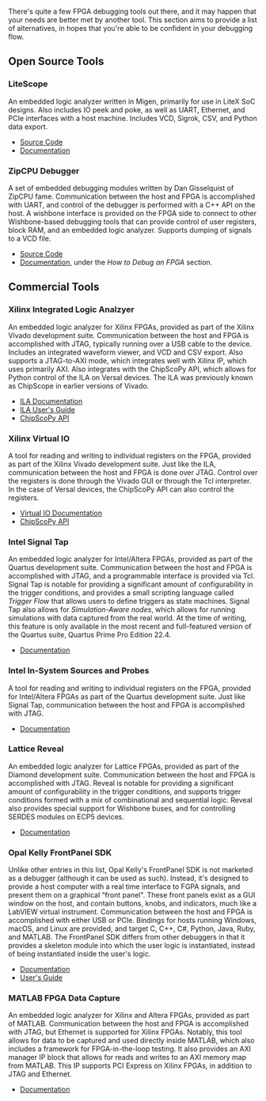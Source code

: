 There's quite a few FPGA debugging tools out there, and it may happen that your needs are better met by another tool. This section aims to provide a list of alternatives, in hopes that you're able to be confident in your debugging flow.

## Open Source Tools

### LiteScope

An embedded logic analyzer written in Migen, primarily for use in LiteX SoC designs. Also includes IO peek and poke, as well as UART, Ethernet, and PCIe interfaces with a host machine. Includes VCD, Sigrok, CSV, and Python data export.

- [Source Code](https://github.com/enjoy-digital/litescope)
- [Documentation](https://github.com/enjoy-digital/litex/wiki/Use-LiteScope-To-Debug-A-SoC)

### ZipCPU Debugger

A set of embedded debugging modules written by Dan Gisselquist of ZipCPU fame. Communication between the host and FPGA is accomplished with UART, and control of the debugger is performed with a C++ API on the host. A wishbone interface is provided on the FPGA side to connect to other Wishbone-based debugging tools that can provide control of user registers, block RAM, and an embedded logic analyzer. Supports dumping of signals to a VCD file.

- [Source Code](https://github.com/ZipCPU/dbgbus)
- [Documentation](https://zipcpu.com/topics.html), under the _How to Debug an FPGA_ section.

## Commercial Tools

### Xilinx Integrated Logic Analzyer

An embedded logic analyzer for Xilinx FPGAs, provided as part of the Xilinx Vivado development suite. Communication between the host and FPGA is accomplished with JTAG, typically running over a USB cable to the device. Includes an integrated waveform viewer, and VCD and CSV export. Also supports a JTAG-to-AXI mode, which integrates well with Xilinx IP, which uses primarily AXI. Also integrates with the ChipScoPy API, which allows for Python control of the ILA on Versal devices. The ILA was previously known as ChipScope in earlier versions of Vivado.

- [ILA Documentation](https://docs.xilinx.com/v/u/en-US/pg172-ila)
- [ILA User's Guide](https://docs.xilinx.com/r/en-US/ug936-vivado-tutorial-programming-debugging/Using-the-Vivado-Logic-Analyzer-to-Debug-Hardware)
- [ChipScoPy API](https://github.com/Xilinx/chipscopy)


### Xilinx Virtual IO

A tool for reading and writing to individual registers on the FPGA, provided as part of the Xilinx Vivado development suite. Just like the ILA, communication between the host and FPGA is done over JTAG. Control over the registers is done through the Vivado GUI or through the Tcl interpreter. In the case of Versal devices, the ChipScoPy API can also control the registers.

- [Virtual IO Documentation](https://docs.xilinx.com/v/u/en-US/pg159-vio)
- [ChipScoPy API](https://github.com/Xilinx/chipscopy)

### Intel Signal Tap

An embedded logic analyzer for Intel/Altera FPGAs, provided as part of the Quartus development suite. Communication between the host and FPGA is accomplished with JTAG, and a programmable interface is provided via Tcl. Signal Tap is notable for providing a significant amount of configurability in the trigger conditions, and provides a small scripting language called _Trigger Flow_ that allows users to define triggers as state machines. Signal Tap also allows for _Simulation-Aware nodes_, which allows for running simulations with data captured from the real world. At the time of writing, this feature is only available in the most recent and full-featured version of the Quartus suite, Quartus Prime Pro Edition 22.4.

- [Documentation](https://www.intel.com/content/www/us/en/docs/programmable/683552/18-1/design-debugging-with-the-logic-analyzer-69524.html)


### Intel In-System Sources and Probes

A tool for reading and writing to individual registers on the FPGA, provided for Intel/Altera FPGAs as part of the Quartus development suite. Just like Signal Tap, communication between the host and FPGA is accomplished with JTAG.

- [Documentation](https://www.intel.com/content/www/us/en/docs/programmable/683552/18-1/design-debugging-using-in-system-sources-45607.html)

### Lattice Reveal

An embedded logic analyzer for Lattice FPGAs, provided as part of the Diamond development suite. Communication between the host and FPGA is accomplished with JTAG. Reveal is notable for providing a significant amount of configurability in the trigger conditions, and supports trigger conditions formed with a mix of combinational and sequential logic. Reveal also provides special support for Wishbone buses, and for controlling SERDES modules on ECP5 devices.

- [Documentation](https://www.latticesemi.com/~/media/328D471BF2C74EB1907832FAA6FB344B.ashx)

### Opal Kelly FrontPanel SDK

Unlike other entries in this list, Opal Kelly's FrontPanel SDK is not marketed as a debugger (although it can be used as such). Instead, it's designed to provide a host computer with a real time interface to FGPA signals, and present them on a graphical “front panel". These front panels exist as a GUI window on the host, and contain buttons, knobs, and indicators, much like a LabVIEW virtual instrument. Communication between the host and FPGA is accomplished with either USB or PCIe. Bindings for hosts running Windows, macOS, and Linux are provided, and target C, C++, C#, Python, Java, Ruby, and MATLAB. The FrontPanel SDK differs from other debuggers in that it provides a skeleton module into which the user logic is instantiated, instead of being instantiated inside the user's logic.

- [Documentation](https://docs.opalkelly.com/fpsdk/)
- [User's Guide](https://assets00.opalkelly.com/library/FrontPanel-UM.pdf)


### MATLAB FPGA Data Capture

An embedded logic analyzer for Xilinx and Altera FPGAs, provided as part of MATLAB. Communication between the host and FPGA is accomplished with JTAG, but Ethernet is supported for Xilinx FPGAs. Notably, this tool allows for data to be captured and used directly inside MATLAB, which also includes a framework for FPGA-in-the-loop testing. It also provides an AXI manager IP block that allows for reads and writes to an AXI memory map from MATLAB. This IP supports PCI Express on Xilinx FPGAs, in addition to JTAG and Ethernet.

- [Documentation](https://www.mathworks.com/help/hdlverifier/fpga-data-capture-xilinx.html)